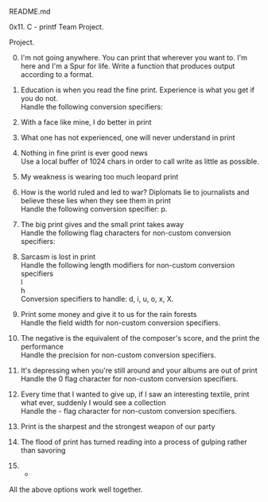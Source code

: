   README.md

0x11. C - printf Team Project.

Project.                                                                     
                                                                                    
0) I'm not going anywhere. You can print that wherever you want to. I'm here and I'm a Spur for life.
Write a function that produces output according to a format.

                                                                         
1) Education is when you read the fine print. Experience is what you get if you do not.                                                                               
Handle the following conversion specifiers:


2) With a face like mine, I do better in print                                      
                                                                                    

3) What one has not experienced, one will never understand in print                 
                                                                                    

4) Nothing in fine print is ever good news                                          
Use a local buffer of 1024 chars in order to call write as little as possible.      
                                                                                    

5) My weakness is wearing too much leopard print                                    
                                                                                    
6) How is the world ruled and led to war? Diplomats lie to journalists and believe these lies when they see them in print                                               
Handle the following conversion specifier: p.                                       
                                                                                    

7) The big print gives and the small print takes away                               
Handle the following flag characters for non-custom conversion specifiers:          
                                                                                    
8) Sarcasm is lost in print                                                         
Handle the following length modifiers for non-custom conversion specifiers                                                                                   
l                                                                                   
h                                                                                   
Conversion specifiers to handle: d, i, u, o, x, X.                              
                                                                                    
9) Print some money and give it to us for the rain forests                          
Handle the field width for non-custom conversion specifiers.                        
                                                                                    

10) The negative is the equivalent of the composer's score, and the print the performance                                                                               
Handle the precision for non-custom conversion specifiers.                          
                                                                                    

11) It's depressing when you're still around and your albums are out of print       
Handle the 0 flag character for non-custom conversion specifiers.                   
                                                                                    

12) Every time that I wanted to give up, if I saw an interesting textile, print what
 ever, suddenly I would see a collection                                            
Handle the - flag character for non-custom conversion specifiers.                   
                                                                                    
13) Print is the sharpest and the strongest weapon of our party                     
                                                                                    


14) The flood of print has turned reading into a process of gulping rather than savoring                                                                                


15) *                                                                               
All the above options work well together. 
